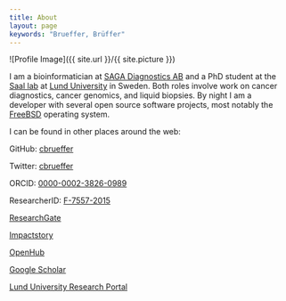 ```yaml
---
title: About
layout: page
keywords: "Brueffer, Brüffer"
---
```

![Profile Image]({{ site.url }}/{{ site.picture }})

I am a bioinformatician at [SAGA Diagnostics AB](http://sagadiagnostics.com) and a PhD student at the [Saal lab](https://med.lu.se/saalgroup)
at [Lund University](http://www.lunduniversity.lu.se) in Sweden.  Both roles involve work on cancer diagnostics, cancer genomics, and
liquid biopsies. By night I am a developer with several open source software projects, most notably the [FreeBSD](https://www.freebsd.org)
operating system.

I can be found in other places around the web:

GitHub: [cbrueffer](https://github.com/cbrueffer)

Twitter: [cbrueffer](https://www.twitter.com/cbrueffer)

ORCID: [0000-0002-3826-0989](http://orcid.org/0000-0002-3826-0989)

ResearcherID: [F-7557-2015](www.researcherid.com/rid/F-7557-2015)

[ResearchGate](https://www.researchgate.net/profile/Christian_Brueffer2)

[Impactstory](https://impactstory.org/u/0000-0002-3826-0989)

[OpenHub](https://www.openhub.net/accounts/brueffer)

[Google Scholar](https://scholar.google.se/citations?user=BFnR7W8AAAAJ)

[Lund University Research Portal](http://portal.research.lu.se/portal/en/persons/christian-brueffer(34807b93-a7ad-4694-82b7-2a665a620c14).html)

